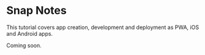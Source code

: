 # Snap Notes

This tutorial covers app creation, development and deployment as PWA, iOS and Android apps.

Coming soon.